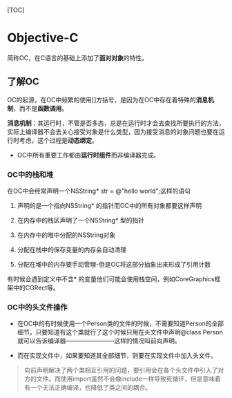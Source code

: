 

[TOC]

# Objective-C 

简称OC，在C语言的基础上添加了**面对对象**的特性。 

## 了解OC 

OC的起源，在OC中频繁的使用[]方括号，是因为在OC中存在着特殊的**消息机制**，而不是**函数调用**。 

**消息机制**：其运行时，不管是否多态，总是在运行时才会去查找所要执行的方法，实际上编译器不会去关心接受对象是什么类型，因为接受消息的对象问题也要在运行时考虑，这个过程是**动态绑定**。 

* OC中所有重要工作都由**运行时组件**而非编译器完成。 

### OC中的栈和堆 

在OC中会经常声明一个NSString* str = @"hello world";这样的语句 

1. 声明的是一个指向NSString* 的指针而OC中的所有对象都要这样声明 

2. 在内存中的栈区声明了一个NSString* 型的指针 

3. 在内存中的堆中分配的NSString对象 

4. 分配在栈中的保存变量的内存会自动清理 

5. 分配在堆中的内存要手动管理-但是OC将这部分抽象出来形成了引用计数 

有时候会遇到定义中不含* 的变量他们可能会使用栈空间，例如CoreGraphics框架中的CGRect等。 

### OC中的头文件操作 

* 在OC中的有时候使用一个Person类的文件的时候，不需要知道Person的全部细节，只要知道有这个类就行了这个时候只用在头文件中声明@class Person 就可以告诉编译器————————这样的情况叫前向声明。 

* 而在实现文件中，如果要知道其全部细节，则要在实现文件中加入头文件。 

> 向前声明解决了两个类相互引用的问题，要引用会在各个头文件中引入了对方的文件。而使用import虽然不会像include一样导致死循环，但是意味着有一个无法正确编译，也降低了类之间的耦合。 